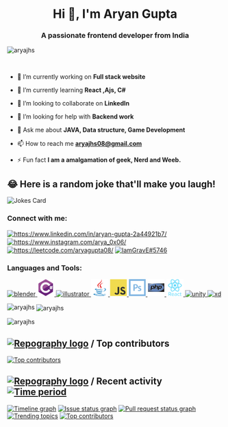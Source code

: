 <h1 align="center">Hi 👋, I'm Aryan Gupta</h1>
<h3 align="center">A passionate frontend developer from India</h3>

<p align="left"> <img src="https://komarev.com/ghpvc/?username=aryajhs&label=Profile%20views&color=0e75b6&style=flat" alt="aryajhs" /> </p>

 

<p align="left"> <a href="https://twitter.com/" target="blank"><img src="https://img.shields.io/twitter/follow/?logo=twitter&style=for-the-badge" alt="" /></a> </p>

- 🔭 I’m currently working on **Full stack website**

- 🌱 I’m currently learning **React ,Ajs, C#**

- 👯 I’m looking to collaborate on **LinkedIn**

- 🤝 I’m looking for help with **Backend work**

- 💬 Ask me about **JAVA, Data structure, Game Development**

- 📫 How to reach me **aryajhs08@gmail.com**

- ⚡ Fun fact **I am a amalgamation of geek, Nerd and Weeb.**

## 😂 Here is a random joke that'll make you laugh!
![Jokes Card](https://readme-jokes.vercel.app/api)

<h3 align="left">Connect with me:</h3>
<p align="left">
<a href="https://linkedin.com/in/https://www.linkedin.com/in/aryan-gupta-2a44921b7/" target="blank"><img align="center" src="https://raw.githubusercontent.com/rahuldkjain/github-profile-readme-generator/master/src/images/icons/Social/linked-in-alt.svg" alt="https://www.linkedin.com/in/aryan-gupta-2a44921b7/" height="30" width="40" /></a>
<a href="https://instagram.com/https://www.instagram.com/arya_0x06/" target="blank"><img align="center" src="https://raw.githubusercontent.com/rahuldkjain/github-profile-readme-generator/master/src/images/icons/Social/instagram.svg" alt="https://www.instagram.com/arya_0x06/" height="30" width="40" /></a>
<a href="https://www.leetcode.com/https://leetcode.com/aryagupta08/" target="blank"><img align="center" src="https://raw.githubusercontent.com/rahuldkjain/github-profile-readme-generator/master/src/images/icons/Social/leet-code.svg" alt="https://leetcode.com/aryagupta08/" height="30" width="40" /></a>
<a href="https://discord.gg/IamGravE#5746" target="blank"><img align="center" src="https://raw.githubusercontent.com/rahuldkjain/github-profile-readme-generator/master/src/images/icons/Social/discord.svg" alt="IamGravE#5746" height="30" width="40" /></a>
</p>

<h3 align="left">Languages and Tools:</h3>
<p align="left"> <a href="https://www.blender.org/" target="_blank" rel="noreferrer"> <img src="https://download.blender.org/branding/community/blender_community_badge_white.svg" alt="blender" width="40" height="40"/> </a> <a href="https://www.w3schools.com/cs/" target="_blank" rel="noreferrer"> <img src="https://raw.githubusercontent.com/devicons/devicon/master/icons/csharp/csharp-original.svg" alt="csharp" width="40" height="40"/> </a> <a href="https://www.adobe.com/in/products/illustrator.html" target="_blank" rel="noreferrer"> <img src="https://www.vectorlogo.zone/logos/adobe_illustrator/adobe_illustrator-icon.svg" alt="illustrator" width="40" height="40"/> </a> <a href="https://www.java.com" target="_blank" rel="noreferrer"> <img src="https://raw.githubusercontent.com/devicons/devicon/master/icons/java/java-original.svg" alt="java" width="40" height="40"/> </a> <a href="https://developer.mozilla.org/en-US/docs/Web/JavaScript" target="_blank" rel="noreferrer"> <img src="https://raw.githubusercontent.com/devicons/devicon/master/icons/javascript/javascript-original.svg" alt="javascript" width="40" height="40"/> </a> <a href="https://www.photoshop.com/en" target="_blank" rel="noreferrer"> <img src="https://raw.githubusercontent.com/devicons/devicon/master/icons/photoshop/photoshop-line.svg" alt="photoshop" width="40" height="40"/> </a> <a href="https://www.php.net" target="_blank" rel="noreferrer"> <img src="https://raw.githubusercontent.com/devicons/devicon/master/icons/php/php-original.svg" alt="php" width="40" height="40"/> </a> <a href="https://reactjs.org/" target="_blank" rel="noreferrer"> <img src="https://raw.githubusercontent.com/devicons/devicon/master/icons/react/react-original-wordmark.svg" alt="react" width="40" height="40"/> </a> <a href="https://unity.com/" target="_blank" rel="noreferrer"> <img src="https://www.vectorlogo.zone/logos/unity3d/unity3d-icon.svg" alt="unity" width="40" height="40"/> </a> <a href="https://www.adobe.com/products/xd.html" target="_blank" rel="noreferrer"> <img src="https://cdn.worldvectorlogo.com/logos/adobe-xd.svg" alt="xd" width="40" height="40"/> </a> </p>

<p><img align="left" src="https://github-readme-stats.vercel.app/api/top-langs?username=aryajhs&show_icons=true&locale=en&layout=compact" alt="aryajhs" /></p>

<p>&nbsp;<img align="center" src="https://github-readme-stats.vercel.app/api?username=aryajhs&show_icons=true&locale=en" alt="aryajhs" /></p>

<p><img align="center" src="https://github-readme-streak-stats.herokuapp.com/?user=aryajhs&" alt="aryajhs" /></p>




## [![Repography logo](https://images.repography.com/logo.svg)](https://repography.com) / Top contributors
[![Top contributors](https://images.repography.com/29018069/aryajhs/LeetCode/top-contributors/2adb5c66fdf878167f5f8046b826c0a8_table.svg)](https://github.com/aryajhs/LeetCode/graphs/contributors)



## [![Repography logo](https://images.repography.com/logo.svg)](https://repography.com) / Recent activity [![Time period](https://images.repography.com/29018069/aryajhs/LeetCode/recent-activity/2adb5c66fdf878167f5f8046b826c0a8_badge.svg)](https://repography.com)
[![Timeline graph](https://images.repography.com/29018069/aryajhs/LeetCode/recent-activity/2adb5c66fdf878167f5f8046b826c0a8_timeline.svg)](https://github.com/aryajhs/LeetCode/commits)
[![Issue status graph](https://images.repography.com/29018069/aryajhs/LeetCode/recent-activity/2adb5c66fdf878167f5f8046b826c0a8_issues.svg)](https://github.com/aryajhs/LeetCode/issues)
[![Pull request status graph](https://images.repography.com/29018069/aryajhs/LeetCode/recent-activity/2adb5c66fdf878167f5f8046b826c0a8_prs.svg)](https://github.com/aryajhs/LeetCode/pulls)
[![Trending topics](https://images.repography.com/29018069/aryajhs/LeetCode/recent-activity/2adb5c66fdf878167f5f8046b826c0a8_words.svg)](https://github.com/aryajhs/LeetCode/commits)
[![Top contributors](https://images.repography.com/29018069/aryajhs/LeetCode/recent-activity/2adb5c66fdf878167f5f8046b826c0a8_users.svg)](https://github.com/aryajhs/LeetCode/graphs/contributors)




